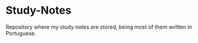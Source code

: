 # Study-Notes
Repository where my study notes are stored, being most of them written in Portuguese.
